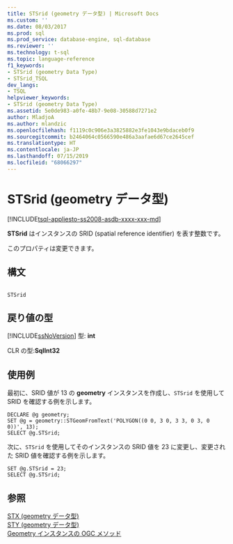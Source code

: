 ```yaml
---
title: STSrid (geometry データ型) | Microsoft Docs
ms.custom: ''
ms.date: 08/03/2017
ms.prod: sql
ms.prod_service: database-engine, sql-database
ms.reviewer: ''
ms.technology: t-sql
ms.topic: language-reference
f1_keywords:
- STSrid (geometry Data Type)
- STSrid_TSQL
dev_langs:
- TSQL
helpviewer_keywords:
- STSrid (geometry Data Type)
ms.assetid: 5e0de983-a0fe-48b7-9e08-30588d7271e2
author: MladjoA
ms.author: mlandzic
ms.openlocfilehash: f1119c0c906e3a3825882e3fe1043e9bdaceb0f9
ms.sourcegitcommit: b2464064c0566590e486a3aafae6d67ce2645cef
ms.translationtype: HT
ms.contentlocale: ja-JP
ms.lasthandoff: 07/15/2019
ms.locfileid: "68066297"
---
```

# <a name="stsrid-geometry-data-type"></a>STSrid (geometry データ型)
[!INCLUDE[tsql-appliesto-ss2008-asdb-xxxx-xxx-md](../../includes/tsql-appliesto-ss2008-asdb-xxxx-xxx-md.md)]

  **STSrid** はインスタンスの SRID (spatial reference identifier) を表す整数です。  
  
このプロパティは変更できます。
  
## <a name="syntax"></a>構文  
  
```  
  
STSrid  
```  
  
## <a name="return-types"></a>戻り値の型  
 [!INCLUDE[ssNoVersion](../../includes/ssnoversion-md.md)] 型: **int**  
  
 CLR の型:**SqlInt32**  
  
## <a name="examples"></a>使用例  
 最初に、SRID 値が 13 の **geometry** インスタンスを作成し、`STSrid` を使用して SRID を確認する例を示します。  
  
```  
DECLARE @g geometry;  
SET @g = geometry::STGeomFromText('POLYGON((0 0, 3 0, 3 3, 0 3, 0 0))', 13);  
SELECT @g.STSrid;  
```  
  
 次に、`STSrid` を使用してそのインスタンスの SRID 値を 23 に変更し、変更された SRID 値を確認する例を示します。  
  
```  
SET @g.STSrid = 23;  
SELECT @g.STSrid;  
```  
  
## <a name="see-also"></a>参照  
 [STX &#40;geometry データ型&#41;](../../t-sql/spatial-geometry/stx-geometry-data-type.md)   
 [STY &#40;geometry データ型&#41;](../../t-sql/spatial-geometry/sty-geometry-data-type.md)   
 [Geometry インスタンスの OGC メソッド](../../t-sql/spatial-geometry/ogc-methods-on-geometry-instances.md)  
  
  

